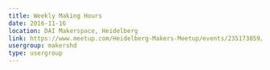 ```yaml
---
title: Weekly Making Hours
date: 2016-11-16
location: DAI Makerspace, Heidelberg
link: https://www.meetup.com/Heidelberg-Makers-Meetup/events/235173859/
usergroup: makershd
type: usergroup
---
```

